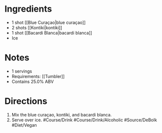 # Ingredients
- 1 shot [[Blue Curaçao|blue curaçao]]
- 2 shots [[Kontiki|kontiki]]
- 1 shot [[Bacardi Blanca|bacardi blanca]]
- Ice
# Notes
- 1 servings
- Requirements: [[Tumbler]]
- Contains 25.0% ABV
# Directions
1. Mix the blue curaçao, kontiki, and bacardi blanca.
2. Serve over ice.
#Course/Drink #Course/Drink/Alcoholic #Source/DeBolk #Diet/Vegan 